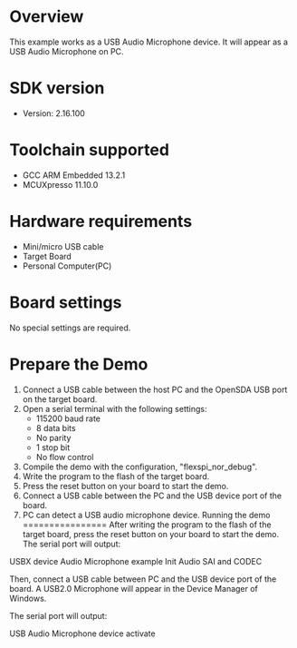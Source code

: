 Overview
========
This example works as a USB Audio Microphone device. It will appear as a USB Audio Microphone on PC.


SDK version
===========
- Version: 2.16.100

Toolchain supported
===================
- GCC ARM Embedded  13.2.1
- MCUXpresso  11.10.0

Hardware requirements
=====================
- Mini/micro USB cable
- Target Board
- Personal Computer(PC)

Board settings
==============
No special settings are required.

Prepare the Demo
================
1.  Connect a USB cable between the host PC and the OpenSDA USB port on the target board.
2.  Open a serial terminal with the following settings:
    - 115200 baud rate
    - 8 data bits
    - No parity
    - 1 stop bit
    - No flow control
3.  Compile the demo with the configuration, "flexspi_nor_debug".
4.  Write the program to the flash of the target board.
5.  Press the reset button on your board to start the demo.
6.  Connect a USB cable between the PC and the USB device port of the board.
7.  PC can detect a USB audio microphone device.
Running the demo
================
After writing the program to the flash of the target board,
press the reset button on your board to start the demo.
The serial port will output:

USBX device Audio Microphone example
Init Audio SAI and CODEC

Then, connect a USB cable between PC and the USB device port
of the board. A USB2.0 Microphone will appear in the
Device Manager of Windows.

The serial port will output:

USB Audio Microphone device activate
